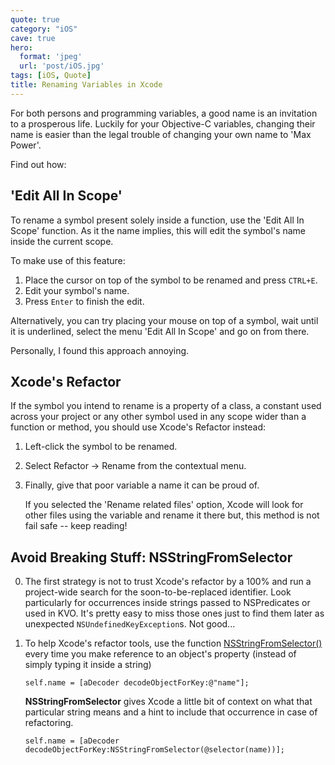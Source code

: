 ```yaml
---
quote: true
category: "iOS"
cave: true
hero:
  format: 'jpeg'
  url: 'post/iOS.jpg'
tags: [iOS, Quote]
title: Renaming Variables in Xcode
---
```


For both persons and programming variables, a good name is an invitation to a prosperous life.
Luckily for your Objective-C variables, changing their name is easier than the legal trouble of changing your own name to 'Max Power'.

Find out how:

## 'Edit All In Scope'

To rename a symbol present solely inside a function, use the 'Edit All In Scope' function. As it the name implies, this will edit the symbol's name inside the current scope.

To make use of this feature:

1. Place the cursor on top of the symbol to be renamed and press ```CTRL+E```.
2. Edit your symbol's name.
3. Press ```Enter``` to finish the edit.

Alternatively, you can try placing your mouse on top of a symbol, wait until it is underlined, select the menu 'Edit All In Scope' and go on from there.

Personally, I found this approach annoying.

## Xcode's Refactor

If the symbol you intend to rename is a property of a class, a constant used across your project or any other symbol used in any scope wider than a function or method, you should use Xcode's Refactor instead:

1. Left-click the symbol to be renamed.
2. Select Refactor -> Rename from the contextual menu.
3. Finally, give that poor variable a name it can be proud of.

	If you selected the 'Rename related files' option, Xcode will look for other files using the variable and rename it there but, this method is not fail safe -- keep reading!

## Avoid Breaking Stuff: NSStringFromSelector

0. The first strategy is not to trust Xcode's refactor by a 100% and run a project-wide search for the soon-to-be-replaced identifier. Look particularly for occurrences inside strings passed to NSPredicates or used in KVO.
	It's pretty easy to miss those ones just to find them later as unexpected ```NSUndefinedKeyException```s. Not good...

1. To help Xcode's refactor tools, use the function [NSStringFromSelector()](https://developer.apple.com/library/ios/documentation/cocoa/reference/foundation/Miscellaneous/Foundation_Functions/Reference/reference.html#//apple_ref/c/func/NSStringFromSelector) every time you make reference to an object's property (instead of simply typing it inside a string)

	```
	self.name = [aDecoder decodeObjectForKey:@"name"];
	```

	**NSStringFromSelector** gives Xcode a little bit of context on what that particular string means and a hint to include that occurrence in case of refactoring.

	```
	self.name = [aDecoder decodeObjectForKey:NSStringFromSelector(@selector(name))];
	```
